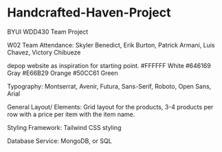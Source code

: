 # Handcrafted-Haven-Project
BYUI WDD430 Team Project

W02 Team Attendance: Skyler Benedict, Erik Burton, Patrick Armani, Luis Chavez, Victory Chibueze

depop website as inspiration for starting point.
#FFFFFF White
#646169 Gray
#E66B29 Orange
#50CC61 Green

Typography: Montserrat, Avenir, Futura, Sans-Serif, Roboto, Open Sans, Arial

General Layout/ Elements: Grid layout for the products, 3-4 products per row with a price per item with the item name. 

Styling Framework: Tailwind CSS styling

Database Service: MongoDB, or SQL
